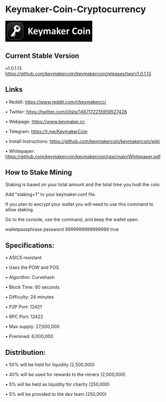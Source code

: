 # Keymaker-Coin-Cryptocurrency


![](src/qt/res/images/logo.png)


## Current Stable Version

v1.0.1.13   https://github.com/keymakercoin/keymakercoin/releases/tag/v1.0.1.13




Links
----------------

• Reddit: https://www.reddit.com/r/keymakercc/

• Twitter: https://twitter.com/i/lists/1467172215959527426

• Webpage: https://www.keymaker.cc

• Telegram: https://t.me/KeymakerCoin

• Install Instructions:  https://github.com/keymakercoin/keymakercoin/wiki

• Whitepaper:  https://github.com/keymakercoin/keymakercoin/raw/main/Whitepaper.pdf



How to Stake Mining
----------------------

Staking is based on your total amount and the total time you hodl the coin.

Add "staking=1" to your keymaker.conf file. 


If you plan to encrypt your wallet you will need to use this command to allow staking.

Go to the console, use the command, and keep the wallet open.

walletpassphrase  password 9999999999999999 true



Specifications:
----------------------

• ASICS resistant

• Uses the POW and POS

• Algorithm:        Curvehash

• Block Time:       60 seconds

• Difficulty:       24 minutes

• P2P Port:         12421

• RPC Port:         12422

• Max supply:       27,000,000

• Premined:         6,000,000



Distribution:
----------------------

• 50% will be held for liquidity  (2,500,000)

• 40% will be used for rewards to the miners (2,000,000) 

• 5% will be held as liquidity for charity (250,000)

• 5% will be provided to the dev team (250,000)






